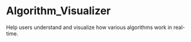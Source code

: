 # Algorithm_Visualizer

Help users understand and visualize how various algorithms work in real-time.
